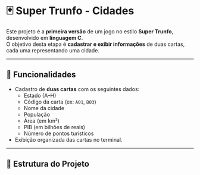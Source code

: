 # 🃏 Super Trunfo - Cidades

Este projeto é a **primeira versão** de um jogo no estilo **Super Trunfo**, desenvolvido em **linguagem C**.  
O objetivo desta etapa é **cadastrar e exibir informações** de duas cartas, cada uma representando uma cidade.

---

## 🚀 Funcionalidades
- Cadastro de **duas cartas** com os seguintes dados:
  - Estado (A–H)
  - Código da carta (ex: `A01`, `B03`)
  - Nome da cidade
  - População
  - Área (em km²)
  - PIB (em bilhões de reais)
  - Número de pontos turísticos
- Exibição organizada das cartas no terminal.

---

## 📂 Estrutura do Projeto
